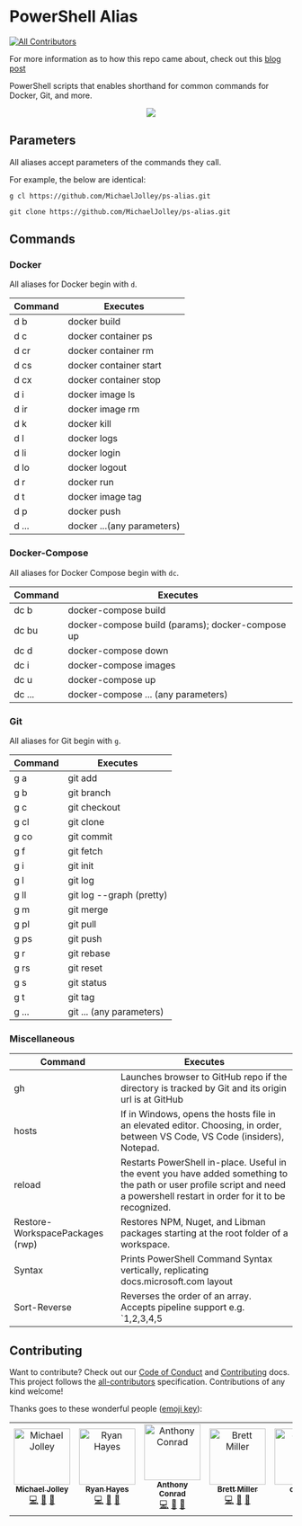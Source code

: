 # PowerShell Alias

[![All Contributors](https://img.shields.io/badge/all_contributors-7-orange.svg?style=flat-square)](#contributing)

For more information as to how this repo came about, check out this [blog post](https://michaeljolley.com/posts/setup-command-aliases-in-powershell-to-make-life-easier/)

PowerShell scripts that enables shorthand for common commands for Docker, Git, and more.

<p align="center">
    <img src="https://user-images.githubusercontent.com/1228996/57589863-f307f680-74ec-11e9-91fd-a9bd07bcbb7c.png"/>
</p>

## Parameters

All aliases accept parameters of the commands they call.

For example, the below are identical:

```CMD
g cl https://github.com/MichaelJolley/ps-alias.git

git clone https://github.com/MichaelJolley/ps-alias.git
```

## Commands

### Docker

All aliases for Docker begin with `d`.

| Command   | Executes                      |
| ---       | ---                           |
| d b       | docker build                  |
| d c       | docker container ps           |
| d cr      | docker container rm           |
| d cs      | docker container start        |
| d cx      | docker container stop         |
| d i       | docker image ls               |
| d ir      | docker image rm               |
| d k       | docker kill                   |
| d l       | docker logs                   |
| d li      | docker login                  |
| d lo      | docker logout                 |
| d r       | docker run                    |
| d t       | docker image tag              |
| d p       | docker push                   |
| d ...     | docker ...(any parameters)    |

### Docker-Compose

All aliases for Docker Compose begin with `dc`.

| Command   | Executes                                              |
| ---       | ---                                                   |
| dc b      | docker-compose build                                  |
| dc bu     | docker-compose build (params); docker-compose up      |
| dc d      | docker-compose down                                   |
| dc i      | docker-compose images                                 |
| dc u      | docker-compose up                                     |
| dc ...    | docker-compose ... (any parameters)                   |

### Git

All aliases for Git begin with `g`.

| Command   | Executes                      |
| ---       | ---                           |
| g a       | git add                       |
| g b       | git branch                    |
| g c       | git checkout                  |
| g cl      | git clone                     |
| g co      | git commit                    |
| g f       | git fetch                     |
| g i       | git init                      |
| g l       | git log                       |
| g ll      | git log --graph (pretty)      |
| g m       | git merge                     |
| g pl      | git pull                      |
| g ps      | git push                      |
| g r       | git rebase                    |
| g rs      | git reset                     |
| g s       | git status                    |
| g t       | git tag                       |
| g ...     | git ... (any parameters)      |

### Miscellaneous

| Command                           | Executes
| ---                               | ---
| gh                                | Launches browser to GitHub repo if the directory is tracked by Git and its origin url is at GitHub
| hosts                             | If in Windows, opens the hosts file in an elevated editor. Choosing, in order, between VS Code, VS Code (insiders), Notepad.
| reload                            | Restarts PowerShell in-place. Useful in the event you have added something to the path or user profile script and need a powershell restart in order for it to be recognized.
| Restore-WorkspacePackages (rwp)   | Restores NPM, Nuget, and Libman packages starting at the root folder of a workspace.
| Syntax                            | Prints PowerShell Command Syntax vertically, replicating docs.microsoft.com layout
| Sort-Reverse                      | Reverses the order of an array. Accepts pipeline support e.g. `1,2,3,4,5 | Sort-Reverse`

## Contributing

Want to contribute? Check out our [Code of Conduct](CODE_OF_CONDUCT.md) and [Contributing](CONTRIBUTING.md) docs. This project follows the [all-contributors](https://github.com/all-contributors/all-contributors) specification.  Contributions of any kind welcome!

Thanks goes to these wonderful people ([emoji key](https://allcontributors.org/docs/en/emoji-key)):

<!-- ALL-CONTRIBUTORS-LIST:START - Do not remove or modify this section -->
<!-- prettier-ignore -->
<table><tr><td align="center"><a href="https://michaeljolley.com/"><img src="https://avatars2.githubusercontent.com/u/1228996?v=4" width="100px;" alt="Michael Jolley"/><br /><sub><b>Michael Jolley</b></sub></a><br /><a href="https://github.com/MichaelJolley/ps-alias/commits?author=MichaelJolley" title="Code">💻</a> <a href="#ideas-MichaelJolley" title="Ideas, Planning, & Feedback">🤔</a> <a href="https://github.com/MichaelJolley/ps-alias/commits?author=MichaelJolley" title="Documentation">📖</a></td><td align="center"><a href="http://ryanhayes.net"><img src="https://avatars3.githubusercontent.com/u/438357?v=4" width="100px;" alt="Ryan Hayes"/><br /><sub><b>Ryan Hayes</b></sub></a><br /><a href="https://github.com/MichaelJolley/ps-alias/commits?author=RyannosaurusRex" title="Code">💻</a> <a href="#ideas-RyannosaurusRex" title="Ideas, Planning, & Feedback">🤔</a> <a href="https://github.com/MichaelJolley/ps-alias/commits?author=RyannosaurusRex" title="Documentation">📖</a></td><td align="center"><a href="https://github.com/parithon"><img src="https://avatars3.githubusercontent.com/u/8602418?v=4" width="100px;" alt="Anthony Conrad"/><br /><sub><b>Anthony Conrad</b></sub></a><br /><a href="https://github.com/MichaelJolley/ps-alias/commits?author=parithon" title="Code">💻</a> <a href="#ideas-parithon" title="Ideas, Planning, & Feedback">🤔</a> <a href="https://github.com/MichaelJolley/ps-alias/commits?author=parithon" title="Documentation">📖</a></td><td align="center"><a href="https://millerb.co.uk"><img src="https://avatars0.githubusercontent.com/u/24279339?v=4" width="100px;" alt="Brett Miller"/><br /><sub><b>Brett Miller</b></sub></a><br /><a href="https://github.com/MichaelJolley/ps-alias/commits?author=brettmillerb" title="Code">💻</a> <a href="#ideas-brettmillerb" title="Ideas, Planning, & Feedback">🤔</a> <a href="https://github.com/MichaelJolley/ps-alias/commits?author=brettmillerb" title="Documentation">📖</a></td><td align="center"><a href="https://github.com/corbob"><img src="https://avatars2.githubusercontent.com/u/30301021?v=4" width="100px;" alt="corbob"/><br /><sub><b>corbob</b></sub></a><br /><a href="#ideas-corbob" title="Ideas, Planning, & Feedback">🤔</a> <a href="https://github.com/MichaelJolley/ps-alias/commits?author=corbob" title="Code">💻</a></td><td align="center"><a href="https://c-j.tech"><img src="https://avatars0.githubusercontent.com/u/3969086?v=4" width="100px;" alt="Chris Jones"/><br /><sub><b>Chris Jones</b></sub></a><br /><a href="https://github.com/MichaelJolley/ps-alias/commits?author=cmjchrisjones" title="Documentation">📖</a></td><td align="center"><a href="https://www.ramblinggeek.co.uk"><img src="https://avatars3.githubusercontent.com/u/7108949?v=4" width="100px;" alt="Wayne Taylor"/><br /><sub><b>Wayne Taylor</b></sub></a><br /><a href="https://github.com/MichaelJolley/ps-alias/commits?author=RamblingGeekUK" title="Code">💻</a> <a href="https://github.com/MichaelJolley/ps-alias/commits?author=RamblingGeekUK" title="Documentation">📖</a></td></tr></table>

<!-- ALL-CONTRIBUTORS-LIST:END -->

